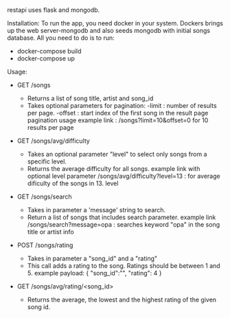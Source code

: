restapi uses flask and mongodb. 

Installation:
To run the app, you need docker in your system.
Dockers brings up the web server-mongodb and also seeds mongodb with initial songs database.
All you need to do is to run:

- docker-compose build
- docker-compose up


Usage:
- GET /songs
  - Returns a list of song title, artist and song_id
  - Takes optional parameters for pagination:
      -limit : number of results per page.
      -offset : start index of the first song in the result page
      pagination usage example link : /songs?limit=10&offset=0 for 10 results per page
      
- GET /songs/avg/difficulty
  - Takes an optional parameter "level" to select only songs from a specific level.
  - Returns the average difficulty for all songs.
  example link with optional level parameter /songs/avg/difficulty?level=13 : for average dificulty of the songs in 13. level

- GET /songs/search
  - Takes in parameter a 'message' string to search.
  - Return a list of songs that includes search parameter.
  example link /songs/search?message=opa : searches keyword "opa" in the song title or artist info

- POST /songs/rating
  - Takes in parameter a "song_id" and a "rating"
  - This call adds a rating to the song. Ratings should be between 1 and 5.
  example payload:
      {
          "song_id":"",
          "rating": 4
      }

- GET /songs/avg/rating/<song_id>
  - Returns the average, the lowest and the highest rating of the given song id.
